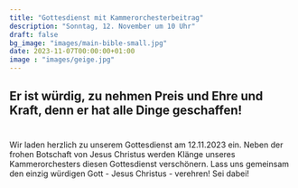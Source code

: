 ```yaml
---
title: "Gottesdienst mit Kammerorchesterbeitrag"
description: "Sonntag, 12. November um 10 Uhr"
draft: false
bg_image: "images/main-bible-small.jpg"
date: 2023-11-07T00:00:00+01:00
image : "images/geige.jpg"
---
```


## Er ist würdig, zu nehmen Preis und Ehre und Kraft, denn er hat alle Dinge geschaffen!
# 

Wir laden herzlich zu unserem Gottesdienst am 12.11.2023 ein.
Neben der frohen Botschaft von Jesus Christus werden Klänge unseres Kammerorchesters diesen Gottesdienst verschönern. 
Lass uns gemeinsam den einzig würdigen Gott - Jesus Christus - verehren! Sei dabei!



